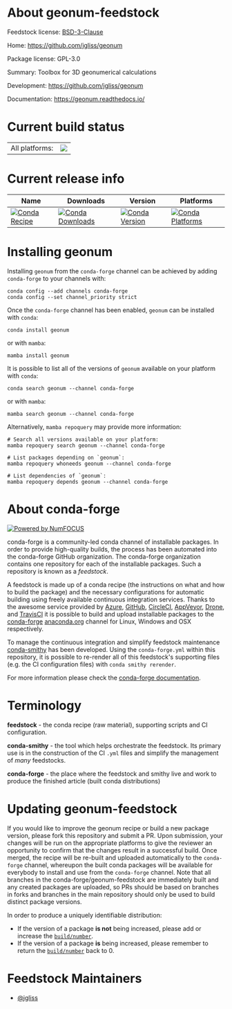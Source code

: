 About geonum-feedstock
======================

Feedstock license: [BSD-3-Clause](https://github.com/conda-forge/geonum-feedstock/blob/main/LICENSE.txt)

Home: https://github.com/jgliss/geonum

Package license: GPL-3.0

Summary: Toolbox for 3D geonumerical calculations

Development: https://github.com/jgliss/geonum

Documentation: https://geonum.readthedocs.io/

Current build status
====================


<table><tr><td>All platforms:</td>
    <td>
      <a href="https://dev.azure.com/conda-forge/feedstock-builds/_build/latest?definitionId=6775&branchName=main">
        <img src="https://dev.azure.com/conda-forge/feedstock-builds/_apis/build/status/geonum-feedstock?branchName=main">
      </a>
    </td>
  </tr>
</table>

Current release info
====================

| Name | Downloads | Version | Platforms |
| --- | --- | --- | --- |
| [![Conda Recipe](https://img.shields.io/badge/recipe-geonum-green.svg)](https://anaconda.org/conda-forge/geonum) | [![Conda Downloads](https://img.shields.io/conda/dn/conda-forge/geonum.svg)](https://anaconda.org/conda-forge/geonum) | [![Conda Version](https://img.shields.io/conda/vn/conda-forge/geonum.svg)](https://anaconda.org/conda-forge/geonum) | [![Conda Platforms](https://img.shields.io/conda/pn/conda-forge/geonum.svg)](https://anaconda.org/conda-forge/geonum) |

Installing geonum
=================

Installing `geonum` from the `conda-forge` channel can be achieved by adding `conda-forge` to your channels with:

```
conda config --add channels conda-forge
conda config --set channel_priority strict
```

Once the `conda-forge` channel has been enabled, `geonum` can be installed with `conda`:

```
conda install geonum
```

or with `mamba`:

```
mamba install geonum
```

It is possible to list all of the versions of `geonum` available on your platform with `conda`:

```
conda search geonum --channel conda-forge
```

or with `mamba`:

```
mamba search geonum --channel conda-forge
```

Alternatively, `mamba repoquery` may provide more information:

```
# Search all versions available on your platform:
mamba repoquery search geonum --channel conda-forge

# List packages depending on `geonum`:
mamba repoquery whoneeds geonum --channel conda-forge

# List dependencies of `geonum`:
mamba repoquery depends geonum --channel conda-forge
```


About conda-forge
=================

[![Powered by
NumFOCUS](https://img.shields.io/badge/powered%20by-NumFOCUS-orange.svg?style=flat&colorA=E1523D&colorB=007D8A)](https://numfocus.org)

conda-forge is a community-led conda channel of installable packages.
In order to provide high-quality builds, the process has been automated into the
conda-forge GitHub organization. The conda-forge organization contains one repository
for each of the installable packages. Such a repository is known as a *feedstock*.

A feedstock is made up of a conda recipe (the instructions on what and how to build
the package) and the necessary configurations for automatic building using freely
available continuous integration services. Thanks to the awesome service provided by
[Azure](https://azure.microsoft.com/en-us/services/devops/), [GitHub](https://github.com/),
[CircleCI](https://circleci.com/), [AppVeyor](https://www.appveyor.com/),
[Drone](https://cloud.drone.io/welcome), and [TravisCI](https://travis-ci.com/)
it is possible to build and upload installable packages to the
[conda-forge](https://anaconda.org/conda-forge) [anaconda.org](https://anaconda.org/)
channel for Linux, Windows and OSX respectively.

To manage the continuous integration and simplify feedstock maintenance
[conda-smithy](https://github.com/conda-forge/conda-smithy) has been developed.
Using the ``conda-forge.yml`` within this repository, it is possible to re-render all of
this feedstock's supporting files (e.g. the CI configuration files) with ``conda smithy rerender``.

For more information please check the [conda-forge documentation](https://conda-forge.org/docs/).

Terminology
===========

**feedstock** - the conda recipe (raw material), supporting scripts and CI configuration.

**conda-smithy** - the tool which helps orchestrate the feedstock.
                   Its primary use is in the construction of the CI ``.yml`` files
                   and simplify the management of *many* feedstocks.

**conda-forge** - the place where the feedstock and smithy live and work to
                  produce the finished article (built conda distributions)


Updating geonum-feedstock
=========================

If you would like to improve the geonum recipe or build a new
package version, please fork this repository and submit a PR. Upon submission,
your changes will be run on the appropriate platforms to give the reviewer an
opportunity to confirm that the changes result in a successful build. Once
merged, the recipe will be re-built and uploaded automatically to the
`conda-forge` channel, whereupon the built conda packages will be available for
everybody to install and use from the `conda-forge` channel.
Note that all branches in the conda-forge/geonum-feedstock are
immediately built and any created packages are uploaded, so PRs should be based
on branches in forks and branches in the main repository should only be used to
build distinct package versions.

In order to produce a uniquely identifiable distribution:
 * If the version of a package **is not** being increased, please add or increase
   the [``build/number``](https://docs.conda.io/projects/conda-build/en/latest/resources/define-metadata.html#build-number-and-string).
 * If the version of a package **is** being increased, please remember to return
   the [``build/number``](https://docs.conda.io/projects/conda-build/en/latest/resources/define-metadata.html#build-number-and-string)
   back to 0.

Feedstock Maintainers
=====================

* [@jgliss](https://github.com/jgliss/)


